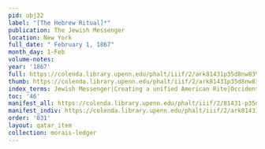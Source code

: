 ```yaml
---
pid: obj32
label: "[The Hebrew Ritual]*"
publication: The Jewish Messenger
location: New York
full_date: " February 1, 1867"
month_day: 1-Feb
volume-notes:
year: '1867'
full: https://colenda.library.upenn.edu/phalt/iiif/2/ark81431p35d8nw83%2FSHA256E-s7893723--ab49aab2d80688da7aa6ff08931fbd3962cfe5287def670795b366b08e0b38b5.jpeg/full/3500,/0/default.jpg
thumb: https://colenda.library.upenn.edu/phalt/iiif/2/ark81431p35d8nw83%2FSHA256E-s7893723--ab49aab2d80688da7aa6ff08931fbd3962cfe5287def670795b366b08e0b38b5.jpeg/full/!200,200/0/default.jpg
index_terms: Jewish Messenger|Creating a unified American Rite|Occident, The
toc: '46'
manifest_all: https://colenda.library.upenn.edu/phalt/iiif/2/81431-p35d8nw83/manifest
manifest_indiv: https://colenda.library.upenn.edu/phalt/iiif/2/ark81431p35d8nw83%2FSHA256E-s7893723--ab49aab2d80688da7aa6ff08931fbd3962cfe5287def670795b366b08e0b38b5.jpeg
order: '031'
layout: qatar_item
collection: morais-ledger
---
```

